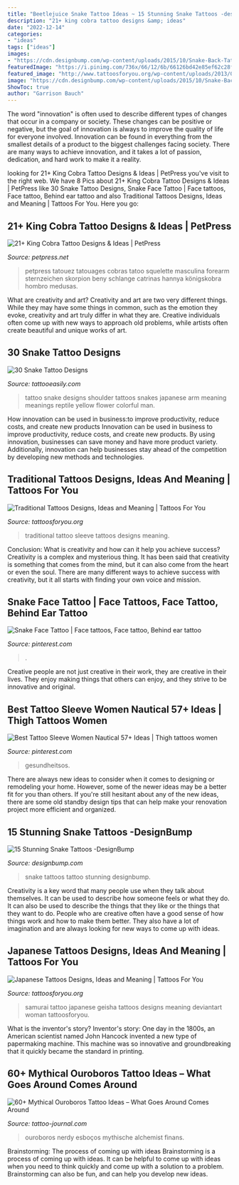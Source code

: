 ```yaml
---
title: "Beetlejuice Snake Tattoo Ideas ~ 15 Stunning Snake Tattoos -designbump"
description: "21+ king cobra tattoo designs &amp; ideas"
date: "2022-12-14"
categories:
- "ideas"
tags: ["ideas"]
images:
- "https://cdn.designbump.com/wp-content/uploads/2015/10/Snake-Back-Tattoo-Design.jpg"
featuredImage: "https://i.pinimg.com/736x/66/12/6b/66126bd42e85ef62c28f2f97e056f646.jpg"
featured_image: "http://www.tattoosforyou.org/wp-content/uploads/2013/09/Traditional-Tattoo-Sleeve.jpg"
image: "https://cdn.designbump.com/wp-content/uploads/2015/10/Snake-Back-Tattoo-Design.jpg"
ShowToc: true
author: "Garrison Bauch"
---
```



The word "innovation" is often used to describe different types of changes that occur in a company or society. These changes can be positive or negative, but the goal of innovation is always to improve the quality of life for everyone involved. Innovation can be found in everything from the smallest details of a product to the biggest challenges facing society. There are many ways to achieve innovation, and it takes a lot of passion, dedication, and hard work to make it a reality.

	

		
looking for 21+ King Cobra Tattoo Designs &amp; Ideas | PetPress you've visit to the right web. We have 8 Pics about 21+ King Cobra Tattoo Designs &amp; Ideas | PetPress like 30 Snake Tattoo Designs, Snake Face Tattoo | Face tattoos, Face tattoo, Behind ear tattoo and also Traditional Tattoos Designs, Ideas and Meaning | Tattoos For You. Here you go:
		
    
## 21+ King Cobra Tattoo Designs &amp; Ideas | PetPress

<img loading=lazy src="https://cdn.petpress.net/wp-content/uploads/2020/03/12034428/king-cobra-snake-tattoo-hand.jpg" onerror="this.onerror=null;this.src='https://tse3.mm.bing.net/th?id=OIP.htSlM_yz_YT4AY3haNd50gHaIR&amp;pid=15.1';" alt="21+ King Cobra Tattoo Designs &amp; Ideas | PetPress">

_Source: petpress.net_

>petpress tatouez tatouages cobras tatoo squelette masculina forearm sternzeichen skorpion beny schlange catrinas hannya königskobra hombro medusas. 

	

What are creativity and art?
Creativity and art are two very different things. While they may have some things in common, such as the emotion they evoke, creativity and art truly differ in what they are. Creative individuals often come up with new ways to approach old problems, while artists often create beautiful and unique works of art.

    
## 30 Snake Tattoo Designs

<img loading=lazy src="http://www.tattooeasily.com/wp-content/uploads/2013/04/snake-tattoo-designs-7.jpg" onerror="this.onerror=null;this.src='https://tse1.mm.bing.net/th?id=OIP.OVQECkP7gnx8nQ3SJyBolwHaKT&amp;pid=15.1';" alt="30 Snake Tattoo Designs">

_Source: tattooeasily.com_

>tattoo snake designs shoulder tattoos snakes japanese arm meaning meanings reptile yellow flower colorful man. 

	

How innovation can be used in business:to improve productivity, reduce costs, and create new products
Innovation can be used in business to improve productivity, reduce costs, and create new products. By using innovation, businesses can save money and have more product variety. Additionally, innovation can help businesses stay ahead of the competition by developing new methods and technologies.

    
## Traditional Tattoos Designs, Ideas And Meaning | Tattoos For You

<img loading=lazy src="http://www.tattoosforyou.org/wp-content/uploads/2013/09/Traditional-Tattoo-Sleeve.jpg" onerror="this.onerror=null;this.src='https://tse4.mm.bing.net/th?id=OIP.Vjnp2nfe9z0ZWGuIhaBlmwHaJ4&amp;pid=15.1';" alt="Traditional Tattoos Designs, Ideas and Meaning | Tattoos For You">

_Source: tattoosforyou.org_

>traditional tattoo sleeve tattoos designs meaning. 

	

Conclusion: What is creativity and how can it help you achieve success?
Creativity is a complex and mysterious thing. It has been said that creativity is something that comes from the mind, but it can also come from the heart or even the soul. There are many different ways to achieve success with creativity, but it all starts with finding your own voice and mission.

    
## Snake Face Tattoo | Face Tattoos, Face Tattoo, Behind Ear Tattoo

<img loading=lazy src="https://i.pinimg.com/736x/6a/d5/db/6ad5db9e8e528679c2e21b656dfb376d.jpg" onerror="this.onerror=null;this.src='https://tse4.mm.bing.net/th?id=OIP.zFiuXF4olGVQ-y4FnkR-ZQHaKj&amp;pid=15.1';" alt="Snake Face Tattoo | Face tattoos, Face tattoo, Behind ear tattoo">

_Source: pinterest.com_

>. 

	

Creative people are not just creative in their work, they are creative in their lives. They enjoy making things that others can enjoy, and they strive to be innovative and original.

    
## Best Tattoo Sleeve Women Nautical 57+ Ideas | Thigh Tattoos Women

<img loading=lazy src="https://i.pinimg.com/736x/66/12/6b/66126bd42e85ef62c28f2f97e056f646.jpg" onerror="this.onerror=null;this.src='https://tse1.mm.bing.net/th?id=OIP.nokCglV7ofw92nw8OBVsnwAAAA&amp;pid=15.1';" alt="Best Tattoo Sleeve Women Nautical 57+ Ideas | Thigh tattoos women">

_Source: pinterest.com_

>gesundheitsos. 

	

There are always new ideas to consider when it comes to designing or remodeling your home. However, some of the newer ideas may be a better fit for you than others. If you're still hesitant about any of the new ideas, there are some old standby design tips that can help make your renovation project more efficient and organized.

    
## 15 Stunning Snake Tattoos -DesignBump

<img loading=lazy src="https://cdn.designbump.com/wp-content/uploads/2015/10/Snake-Back-Tattoo-Design.jpg" onerror="this.onerror=null;this.src='https://tse1.mm.bing.net/th?id=OIP.cK7InvnOvZzbEGI-iks8TgHaJ_&amp;pid=15.1';" alt="15 Stunning Snake Tattoos -DesignBump">

_Source: designbump.com_

>snake tattoos tattoo stunning designbump. 

	

Creativity is a key word that many people use when they talk about themselves. It can be used to describe how someone feels or what they do. It can also be used to describe the things that they like or the things that they want to do. People who are creative often have a good sense of how things work and how to make them better. They also have a lot of imagination and are always looking for new ways to come up with ideas.

    
## Japanese Tattoos Designs, Ideas And Meaning | Tattoos For You

<img loading=lazy src="http://www.tattoosforyou.org/wp-content/uploads/2013/09/Japanese-Samurai-Tattoo.jpg" onerror="this.onerror=null;this.src='https://tse1.mm.bing.net/th?id=OIP.Y86ZrQwtzVobXOPePSiDogHaJ4&amp;pid=15.1';" alt="Japanese Tattoos Designs, Ideas and Meaning | Tattoos For You">

_Source: tattoosforyou.org_

>samurai tattoo japanese geisha tattoos designs meaning deviantart woman tattoosforyou. 

	

What is the inventor's story?
Inventor's story: One day in the 1800s, an American scientist named John Hancock invented a new type of papermaking machine. This machine was so innovative and groundbreaking that it quickly became the standard in printing.

    
## 60+ Mythical Ouroboros Tattoo Ideas – What Goes Around Comes Around

<img loading=lazy src="https://tattoo-journal.com/wp-content/uploads/2017/01/Ouroboros-Tattoo-47.jpg" onerror="this.onerror=null;this.src='https://tse3.mm.bing.net/th?id=OIP.k2hd29KG3X5gPeLFXVIPOwHaHZ&amp;pid=15.1';" alt="60+ Mythical Ouroboros Tattoo Ideas – What Goes Around Comes Around">

_Source: tattoo-journal.com_

>ouroboros nerdy esboços mythische alchemist finans. 

	

Brainstorming: The process of coming up with ideas
Brainstorming is a process of coming up with ideas. It can be helpful to come up with ideas when you need to think quickly and come up with a solution to a problem. Brainstorming can also be fun, and can help you develop new ideas.

